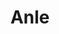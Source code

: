---
# This topic lives at
# https://digital.gov/topics/anle

# Topic Title
title: "Anle"

# description — keep it short and clear
# summary: ""

# Weight
weight: 1

# For more information on managing topics,
# see https://github.com/GSA/digitalgov.gov/wiki/topics
---